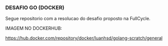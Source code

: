 ### DESAFIO GO (DOCKER)

<p> Segue repositorio com a resolucao do desafio proposto na FullCycle.</p>

<p>IMAGEM NO DOCKERHUB:</p>

https://hub.docker.com/repository/docker/luanhsd/golang-scratch/general
